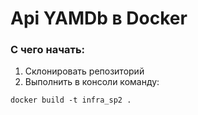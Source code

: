 # Api YAMDb в Docker

### С чего начать:
1. Склонировать репозиторий
2. Выполнить в консоли команду:
```
docker build -t infra_sp2 .
```


